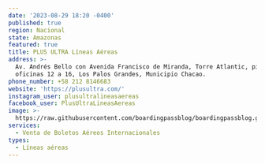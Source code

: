 ```yaml
---
date: '2023-08-29 18:20 -0400'
published: true
region: Nacional
state: Amazonas
featured: true
title: PLUS ULTRA Líneas Aéreas
address: >-
  Av. Andrés Bello con Avenida Francisco de Miranda, Torre Atlantic, piso 7,
  oficinas 12 a 16, Los Palos Grandes, Municipio Chacao.
phone_number: +58 212 8146683
website: 'https://plusultra.com/'
instagram_user: plusultralineasaereas
facebook_user: PlusUltraLineasAereas
image: >-
  https://raw.githubusercontent.com/boardingpassblog/boardingpassblog.github.io/main/assets/images/PlusUltra-Airlines-Logo.jpg
services:
  - Venta de Boletos Aéreos Internacionales
types:
  - Líneas aéreas
---
```


